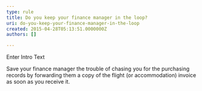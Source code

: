 ```yaml
---
type: rule
title: Do you keep your finance manager in the loop?
uri: do-you-keep-your-finance-manager-in-the-loop
created: 2015-04-28T05:13:51.0000000Z
authors: []

---
```




<span class='intro'> Enter Intro Text </span>

<p>​Save your finance manager the trouble of chasing you for the purchasing records by forwarding them a copy of the flight (or accommodation) invoice as soon as you receive it.​</p>


